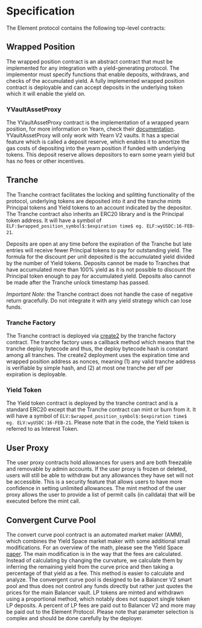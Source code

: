 # Specification

The Element protocol contains the following top-level contracts:

## Wrapped Position

The wrapped position contract is an abstract contract that must be implemented for any integration with a yield-generating protocol. The implementor must specify functions that enable deposits, withdraws, and checks of the accumulated yield. A fully implemented wrapped position contract is deployable and can accept deposits in the underlying token which it will enable the yield on.

### YVaultAssetProxy

The YVaultAssetProxy contract is the implementation of a wrapped yearn position, for more information on Yearn, check their [documentation](https://docs.yearn.finance/). YVaultAssetProxy will only work with Yearn V2 vaults. It has a special feature which is called a deposit reserve, which enables it to amortize the gas costs of depositing into the yearn position if funded with underlying tokens. This deposit reserve allows depositors to earn some yearn yield but has no fees or other incentives.

## Tranche

The Tranche contract facilitates the locking and splitting functionality of the protocol, underlying tokens are deposited into it and the tranche mints Principal tokens and Yield tokens to an account indicated by the depositor. The Tranche contract also inherits an ERC20 library and is the Principal token address. It will have a symbol of `ELF:$wrapped_position_symbol$:$expiration time$ eg. ELF:wyUSDC:16-FEB-21`.

Deposits are open at any time before the expiration of the Tranche but late entries will receive fewer Principal tokens to pay for outstanding yield. The formula for the discount per unit deposited is the accumulated yield divided by the number of Yield tokens. Deposits cannot be made to Tranches that have accumulated more than 100% yield as it is not possible to discount the Principal token enough to pay for accumulated yield. Deposits also cannot be made after the Tranche unlock timestamp has passed.

*Important Note:* the Tranche contract does not handle the case of negative return gracefully. Do not integrate it with any yield strategy which can lose funds.

### Tranche Factory

The Tranche contract is deployed via [create2](https://eips.ethereum.org/EIPS/eip-1014) by the tranche factory contract. The tranche factory uses a callback method which means that the tranche deploy bytecode and thus, the deploy bytecode hash is constant among all tranches. The create2 deployment uses the expiration time and wrapped position address as nonces, meaning (1) any valid tranche address is verifiable by simple hash, and (2) at most one tranche per elf per expiration is deployable.

### Yield Token

The Yield token contract is deployed by the tranche contract and is a standard ERC20 except that the Tranche contract can mint or burn from it. It will have a symbol of `ELV:$wrapped_position_symbol$:$expiration time$ eg. ELV:wyUSDC:16-FEB-21`. Please note that in the code, the Yield token is referred to as Interest Token.

## User Proxy

The user proxy contracts hold allowances for users and are both freezable and removable by admin accounts. If the user proxy is frozen or deleted, users will still be able to withdraw but any allowances they have set will not be accessible. This is a security feature that allows users to have more confidence in setting unlimited allowances. The mint method of the user proxy allows the user to provide a list of permit calls (in calldata) that will be executed before the mint call.

## Convergent Curve Pool

The convert curve pool contract is an automated market maker (AMM), which combines the Yield Space market maker with some additional small modifications. For an overview of the math, please see the Yield Space [paper](https://yield.is/YieldSpace.pdf). The main modification is in the way that the fees are calculated. Instead of calculating by changing the curvature, we calculate them by inferring the remaining yield from the curve price and then taking a percentage of that yield as a fee. This method is easier to calculate and analyze. The convergent curve pool is designed to be a Balancer V2 smart pool and thus does not control any funds directly but rather just quotes the prices for the main Balancer vault. LP tokens are minted and withdrawn using a proportional method, which notably does not support single token LP deposits. A percent of LP fees are paid out to Balancer V2 and more may be paid out to the Element Protocol. Please note that parameter selection is complex and should be done carefully by the deployer.
